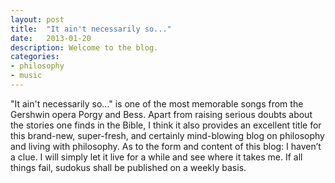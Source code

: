 ```yaml
---
layout: post
title:  "It ain't necessarily so..."
date:   2013-01-20
description: Welcome to the blog.
categories:
- philosophy
- music
---
```


"It ain't necessarily so..." is one of the most memorable songs from the Gershwin opera Porgy and Bess. Apart from raising serious doubts about the stories one finds in the Bible, I think it also provides an excellent title for this brand-new, super-fresh, and certainly mind-blowing blog on philosophy and living with philosophy. As to the form and content of this blog: I haven’t a clue. I will simply let it live for a while and see where it takes me. If all things fail, sudokus shall be published on a weekly basis.
